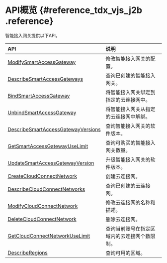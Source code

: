 # API概览 {#reference_tdx_vjs_j2b .reference}

智能接入网关提供以下API。

|API|说明|
|:--|:-|
|[ModifySmartAccessGateway](cn.zh-CN/API参考/ModifySmartAccessGateway.md#)|修改智能接入网关的配置。|
|[DescribeSmartAccessGateways](cn.zh-CN/API参考/DescribeSmartAccessGateways.md#)|查询已创建的智能接入网关。|
|[BindSmartAccessGateway](cn.zh-CN/API参考/BindSmartAccessGateway.md#)|将智能接入网关绑定到指定的云连接网中。|
|[UnbindSmartAccessGateway](cn.zh-CN/API参考/UnbindSmartAccessGateway.md#)|将智能接入网关从指定的云连接网中解绑。|
|[DescribeSmartAccessGatewayVersions](cn.zh-CN/API参考/DescribeSmartAccessGatewayVersions.md#)|查询智能接入网关的软件版本。|
|[GetSmartAccessGatewayUseLimit](cn.zh-CN/API参考/GetSmartAccessGatewayUseLimit.md#)|查询可购买的智能接入网关数量。|
|[UpdateSmartAccessGatewayVersion](cn.zh-CN/API参考/UpdateSmartAccessGatewayVersion.md#)|升级智能接入网关的软件版本。|
|[CreateCloudConnectNetwork](cn.zh-CN/API参考/CreateCloudConnectNetwork.md#)|创建云连接网。|
|[DescribeCloudConnectNetworks](cn.zh-CN/API参考/DescribeCloudConnectNetworks.md#)|查询已创建的云连接网。|
|[ModifyCloudConnectNetwork](cn.zh-CN/API参考/ModifyCloudConnectNetwork.md#)|修改云连接网的名称和描述。|
|[DeleteCloudConnectNetwork](cn.zh-CN/API参考/DeleteCloudConnectNetwork.md#)|删除云连接网。|
|[GetCloudConnectNetworkUseLimit](cn.zh-CN/API参考/GetCloudConnectNetworkUseLimit.md#)|查询当前账号在指定区域内的云连接网个数限制。|
|[DescribeRegions](cn.zh-CN/API参考/DescribeRegions.md#)|查询可用的区域。|

